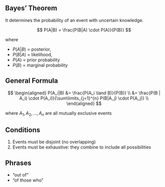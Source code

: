 ## Bayes’ Theorem

It determines the probability of an event with uncertain knowledge.  

$$
P(A|B) = \frac{P(B|A) \cdot P(A)}{P(B)}
$$

where
- $P(A|B)$ = posterior,  
- $P(B|A)$ = likelihood,  
- $P(A)$ = prior probability
- $P(B)$ = marginal probability 

## General Formula

$$
\begin{aligned}
P(A_i|B)
&= \frac{P(A_i \land B)}{P(B)} \\
&= \frac{P(B | A_i) \cdot P(A_i)}{\sum\limits_{j=1}^{n} P(B|A_j) \cdot P(A_j)} \\
\end{aligned}
$$

where $A_1, A_2, \dots, A_n$ are all mutually exclusive events

## Conditions

1. Events must be disjoint (no overlapping)
2. Events must be exhaustive: they combine to include all possibilities

## Phrases

- “out of”
- “of those who”

### 